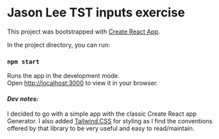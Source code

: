 # Jason Lee TST inputs exercise

This project was bootstrapped with [Create React App](https://github.com/facebook/create-react-app).

In the project directory, you can run:

### `npm start`

Runs the app in the development mode.\
Open [http://localhost:3000](http://localhost:3000) to view it in your browser.

#### *Dev notes:* 

I decided to go with a simple app with the classic Create React app Generator. 
I also added [Tailwind.CSS](https://tailwindcss.com/) for styling as I find the conventions offered by that library to be very useful and easy to read/maintain. 
